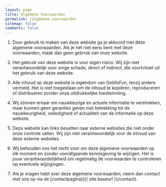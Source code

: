 ```yaml
---
layout: page
title: Algemene Voorwaarden
permalink: /algemene-voorwaarden
sitemap: false
comments: false
---
```


1. Door gebruik te maken van deze website ga je akkoord met deze algemene voorwaarden. Als je het niet eens bent met deze voorwaarden, maak dan geen gebruik van onze website.

2. Het gebruik van deze website is voor eigen risico. Wij zijn niet verantwoordelijk voor enige schade, direct of indirect, die voortvloeit uit het gebruik van deze website.

3. Alle inhoud op deze website is eigendom van GeldIsFun, tenzij anders vermeld. Het is niet toegestaan om de inhoud te kopiëren, reproduceren of distribueren zonder onze uitdrukkelijke toestemming.

4. Wij streven ernaar om nauwkeurige en actuele informatie te verstrekken, maar kunnen geen garanties geven met betrekking tot de nauwkeurigheid, volledigheid of actualiteit van de informatie op deze website.

5. Deze website kan links bevatten naar externe websites die niet onder onze controle vallen. Wij zijn niet verantwoordelijk voor de inhoud van deze externe websites.

6. Wij behouden ons het recht voor om deze algemene voorwaarden op elk moment en zonder voorafgaande kennisgeving te wijzigen. Het is jouw verantwoordelijkheid om regelmatig de voorwaarden te controleren op eventuele wijzigingen.

7. Als je vragen hebt over deze algemene voorwaarden, neem dan contact met ons op via de [contactpagina]({{ site.baseurl }}/contact).


